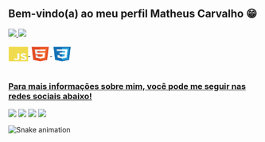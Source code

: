 ## Bem-vindo(a) ao meu perfil Matheus Carvalho 😁

 <div>
   <a href="https://github.com/Matthewz0612">
   <img height="180em" src="https://github-readme-stats.vercel.app/api?username=Matthewz0612&show_icons=true&theme=tokyonight&include_all_commits=true&count_private=true"/>
   <img height="180em" src="https://github-readme-stats.vercel.app/api/top-langs/?username=Matthewz0612&layout=compact&langs_count=6&theme=tokyonight"/>

</div>
<div style="display: inline_block"><br>
  <img align="center" alt="Js" height="30" width="40" src="https://raw.githubusercontent.com/devicons/devicon/master/icons/javascript/javascript-plain.svg">
  <img align="center" alt="HTML" height="30" width="40" src="https://raw.githubusercontent.com/devicons/devicon/master/icons/html5/html5-original.svg">
  <img align="center" alt="CSS" height="30" width="40" src="https://raw.githubusercontent.com/devicons/devicon/master/icons/css3/css3-original.svg">
</div>
 
 <br>
 
  ### Para mais informações sobre mim, você pode me seguir nas redes sociais abaixo!
 
<div> 
  <a href="https://instagram.com/matthewz_ita?igshid=ZDdkNTZiNTM="target="_blank"><img src="https://img.shields.io/badge/-Instagram-%23E4405F?style=for-the-badge&logo=instagram&logoColor=white" target="_blank"></a>
 <a href=target="_blank"><img src="https://img.shields.io/badge/Discord-7289DA?style=for-the-badge&logo=discord&logoColor=white" target="_blank"></a> 
  <a href =><img src="https://img.shields.io/badge/-Gmail-%23333?style=for-the-badge&logo=gmail&logoColor=white" target="_blank"></a>
  <a href=target="_blank"><img src="https://img.shields.io/badge/-LinkedIn-%230077B5?style=for-the-badge&logo=linkedin&logoColor=white" target="_blank"></a> 
 
  ![Snake animation](https://github.com/Matthewz0612/Matthewz0612/blob/output/github-contribution-grid-snake.svg)
 

</div>
